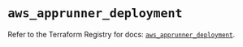 # `aws_apprunner_deployment`

Refer to the Terraform Registry for docs: [`aws_apprunner_deployment`](https://registry.terraform.io/providers/hashicorp/aws/5.58.0/docs/resources/apprunner_deployment).
